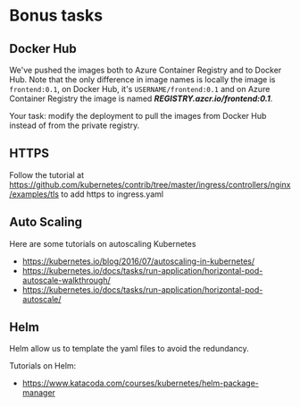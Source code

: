 Bonus tasks
===========

Docker Hub
----------

We've pushed the images both to Azure Container Registry and to Docker Hub. Note that the only difference in image names is locally the image is `frontend:0.1`, on Docker Hub, it's `USERNAME/frontend:0.1` and on Azure Container Registry the image is named ***REGISTRY.azcr.io/frontend:0.1***.

Your task: modify the deployment to pull the images from Docker Hub instead of from the private registry.


HTTPS
-----

Follow the tutorial at https://github.com/kubernetes/contrib/tree/master/ingress/controllers/nginx/examples/tls to add https to ingress.yaml


Auto Scaling
------------

Here are some tutorials on autoscaling Kubernetes

- https://kubernetes.io/blog/2016/07/autoscaling-in-kubernetes/
- https://kubernetes.io/docs/tasks/run-application/horizontal-pod-autoscale-walkthrough/
- https://kubernetes.io/docs/tasks/run-application/horizontal-pod-autoscale/


Helm
----

Helm allow us to template the yaml files to avoid the redundancy.

Tutorials on Helm:

- https://www.katacoda.com/courses/kubernetes/helm-package-manager
